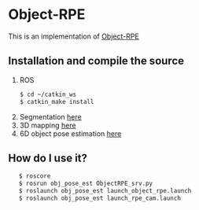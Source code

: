 # Object-RPE
This is an implementation of [Object-RPE](https://sites.google.com/view/object-rpe)

## Installation and compile the source

1. ROS
   ```bash
   $ cd ~/catkin_ws
   $ catkin_make install
   ```
2. Segmentation [here](https://github.com/hoangcuongbk80/Object-RPE/tree/master/Mask_RCNN)
3. 3D mapping [here](https://github.com/hoangcuongbk80/Object-RPE/tree/master/obj_pose_est/mapping)
4. 6D object pose estimation [here](https://github.com/hoangcuongbk80/Object-RPE/tree/master/DenseFusion)

## How do I use it?

```bash
   $ roscore
   $ rosrun obj_pose_est ObjectRPE_srv.py
   $ roslaunch obj_pose_est launch_object_rpe.launch
   $ roslaunch obj_pose_est launch_rpe_cam.launch
   ```